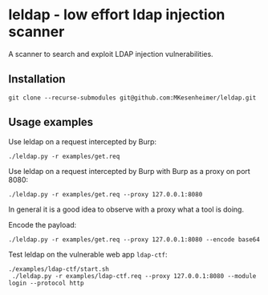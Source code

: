 # leldap - low effort ldap injection scanner
A scanner to search and exploit LDAP injection vulnerabilities.


## Installation
```
git clone --recurse-submodules git@github.com:MKesenheimer/leldap.git
```

## Usage examples
Use leldap on a request intercepted by Burp:
```
./leldap.py -r examples/get.req
```

Use leldap on a request intercepted by Burp with Burp as a proxy on port 8080:
```
./leldap.py -r examples/get.req --proxy 127.0.0.1:8080
```
In general it is a good idea to observe with a proxy what a tool is doing.

Encode the payload:
```
./leldap.py -r examples/get.req --proxy 127.0.0.1:8080 --encode base64
```

Test leldap on the vulnerable web app `ldap-ctf`:
```
./examples/ldap-ctf/start.sh
 ./leldap.py -r examples/ldap-ctf.req --proxy 127.0.0.1:8080 --module login --protocol http 
```

